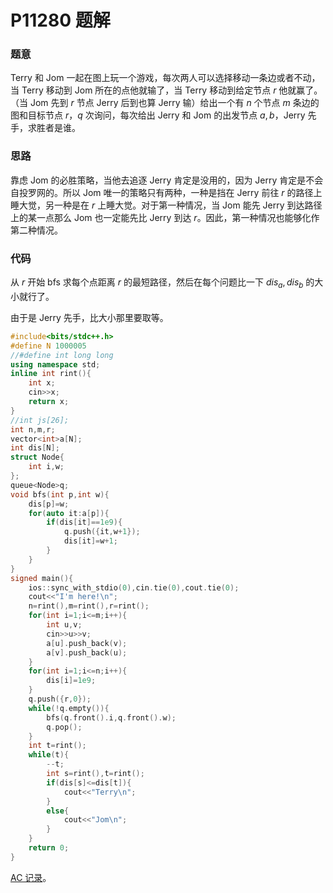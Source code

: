 # P11280 题解

### 题意
Terry 和 Jom 一起在图上玩一个游戏，每次两人可以选择移动一条边或者不动，当 Terry 移动到 Jom 所在的点他就输了，当 Terry 移动到给定节点 $r$ 他就赢了。（当 Jom 先到 $r$ 节点 Jerry 后到也算 Jerry 输）给出一个有 $n$ 个节点 $m$ 条边的图和目标节点 $r$，$q$ 次询问，每次给出 Jerry 和 Jom 的出发节点 $a,b$，Jerry 先手，求胜者是谁。
### 思路
靠虑 Jom 的必胜策略，当他去追逐 Jerry 肯定是没用的，因为 Jerry 肯定是不会自投罗网的。所以 Jom 唯一的策略只有两种，一种是挡在 Jerry 前往 $r$ 的路径上睡大觉，另一种是在 $r$ 上睡大觉。对于第一种情况，当 Jom 能先 Jerry 到达路径上的某一点那么 Jom 也一定能先比 Jerry 到达 $r$。因此，第一种情况也能够化作第二种情况。
### 代码
从 $r$ 开始 bfs 求每个点距离 $r$ 的最短路径，然后在每个问题比一下 $dis_a,dis_b$ 的大小就行了。

由于是 Jerry 先手，比大小那里要取等。
```cpp
#include<bits/stdc++.h>
#define N 1000005
//#define int long long
using namespace std;
inline int rint(){
	int x;
	cin>>x;
	return x;
}
//int js[26];
int n,m,r;
vector<int>a[N];
int dis[N];
struct Node{
	int i,w;
};
queue<Node>q;
void bfs(int p,int w){
	dis[p]=w;
	for(auto it:a[p]){
		if(dis[it]==1e9){
			q.push({it,w+1});
			dis[it]=w+1; 
		}
	}
}
signed main(){
	ios::sync_with_stdio(0),cin.tie(0),cout.tie(0);
	cout<<"I'm here!\n";
	n=rint(),m=rint(),r=rint();
	for(int i=1;i<=m;i++){
		int u,v;
		cin>>u>>v;
		a[u].push_back(v);
		a[v].push_back(u);
	}
	for(int i=1;i<=n;i++){
		dis[i]=1e9;
	}
	q.push({r,0});
	while(!q.empty()){
		bfs(q.front().i,q.front().w);
		q.pop(); 
	}
	int t=rint();
	while(t){
		--t;
		int s=rint(),t=rint();
		if(dis[s]<=dis[t]){
			cout<<"Terry\n";
		}
		else{
			cout<<"Jom\n";
		}
	}
	return 0;
} 
```
[AC 记录](https://www.luogu.com.cn/record/189103931)。